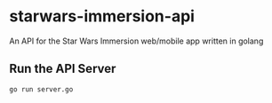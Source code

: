 # starwars-immersion-api
An API for the Star Wars Immersion web/mobile app written in golang

## Run the API Server
`go run server.go`
